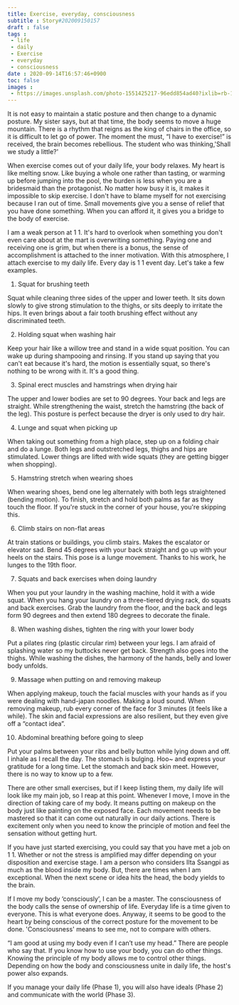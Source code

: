 ```yaml
---
title: Exercise, everyday, consciousness
subtitle : Story#202009150157
draft : false
tags :
 - life
 - daily
 - Exercise
 - everyday
 - consciousness
date : 2020-09-14T16:57:46+0900
toc: false
images : 
 - https://images.unsplash.com/photo-1551425217-96edd854ad40?ixlib=rb-1.2.1&q=80&fm=jpg&crop=entropy&cs=tinysrgb&w=1080&fit=max&ixid=eyJhcHBfaWQiOjE1NTU0OX0
---
```


It is not easy to maintain a static posture and then change to a dynamic posture. My sister says, but at that time, the body seems to move a huge mountain. There is a rhythm that reigns as the king of chairs in the office, so it is difficult to let go of power. The moment the must, “I have to exercise!” is received, the brain becomes rebellious. The student who was thinking,'Shall we study a little?'  

When exercise comes out of your daily life, your body relaxes. My heart is like melting snow. Like buying a whole one rather than tasting, or warming up before jumping into the pool, the burden is less when you are a bridesmaid than the protagonist. No matter how busy it is, it makes it impossible to skip exercise. I don't have to blame myself for not exercising because I ran out of time. Small movements give you a sense of relief that you have done something. When you can afford it, it gives you a bridge to the body of exercise.  

I am a weak person at 1 1. It's hard to overlook when something you don't even care about at the mart is overwriting something. Paying one and receiving one is grim, but when there is a bonus, the sense of accomplishment is attached to the inner motivation. With this atmosphere, I attach exercise to my daily life. Every day is 1 1 event day. Let's take a few examples.  

1. Squat for brushing teeth  

Squat while cleaning three sides of the upper and lower teeth. It sits down slowly to give strong stimulation to the thighs, or sits deeply to irritate the hips. It even brings about a fair tooth brushing effect without any discriminated teeth.  

2. Holding squat when washing hair  

Keep your hair like a willow tree and stand in a wide squat position. You can wake up during shampooing and rinsing. If you stand up saying that you can't eat because it's hard, the motion is essentially squat, so there's nothing to be wrong with it. It's a good thing.  

3. Spinal erect muscles and hamstrings when drying hair  

The upper and lower bodies are set to 90 degrees. Your back and legs are straight. While strengthening the waist, stretch the hamstring (the back of the leg). This posture is perfect because the dryer is only used to dry hair.  

4. Lunge and squat when picking up  

When taking out something from a high place, step up on a folding chair and do a lunge. Both legs and outstretched legs, thighs and hips are stimulated. Lower things are lifted with wide squats (they are getting bigger when shopping).  

5. Hamstring stretch when wearing shoes  

When wearing shoes, bend one leg alternately with both legs straightened (bending motion). To finish, stretch and hold both palms as far as they touch the floor. If you're stuck in the corner of your house, you're skipping this.  

6. Climb stairs on non-flat areas  

At train stations or buildings, you climb stairs. Makes the escalator or elevator sad. Bend 45 degrees with your back straight and go up with your heels on the stairs. This pose is a lunge movement. Thanks to his work, he lunges to the 19th floor.  

7. Squats and back exercises when doing laundry  

When you put your laundry in the washing machine, hold it with a wide squat. When you hang your laundry on a three-tiered drying rack, do squats and back exercises. Grab the laundry from the floor, and the back and legs form 90 degrees and then extend 180 degrees to decorate the finale.  

8. When washing dishes, tighten the ring with your lower body  

Put a pilates ring (plastic circular rim) between your legs. I am afraid of splashing water so my buttocks never get back. Strength also goes into the thighs. While washing the dishes, the harmony of the hands, belly and lower body unfolds.  

9. Massage when putting on and removing makeup  

When applying makeup, touch the facial muscles with your hands as if you were dealing with hand-japan noodles. Making a loud sound. When removing makeup, rub every corner of the face for 3 minutes (it feels like a while). The skin and facial expressions are also resilient, but they even give off a “contact idea”.  

10. Abdominal breathing before going to sleep  

Put your palms between your ribs and belly button while lying down and off. I inhale as I recall the day. The stomach is bulging. Hoo~ and express your gratitude for a long time. Let the stomach and back skin meet. However, there is no way to know up to a few.  

There are other small exercises, but if I keep listing them, my daily life will look like my main job, so I reap at this point. Whenever I move, I move in the direction of taking care of my body. It means putting on makeup on the body just like painting on the exposed face. Each movement needs to be mastered so that it can come out naturally in our daily actions. There is excitement only when you need to know the principle of motion and feel the sensation without getting hurt.  

If you have just started exercising, you could say that you have met a job on 1 1. Whether or not the stress is amplified may differ depending on your disposition and exercise stage. I am a person who considers Ilta Ssangpi as much as the blood inside my body. But, there are times when I am exceptional. When the next scene or idea hits the head, the body yields to the brain.  

If I move my body ‘consciously’, I can be a master. The consciousness of the body calls the sense of ownership of life. Everyday life is a time given to everyone. This is what everyone does. Anyway, it seems to be good to the heart by being conscious of the correct posture for the movement to be done. 'Consciousness' means to see me, not to compare with others.  

“I am good at using my body even if I can’t use my head.” There are people who say that. If you know how to use your body, you can do other things. Knowing the principle of my body allows me to control other things. Depending on how the body and consciousness unite in daily life, the host's power also expands.  

If you manage your daily life (Phase 1), you will also have ideals (Phase 2) and communicate with the world (Phase 3).  


